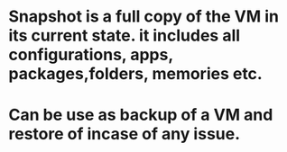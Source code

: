 # Snapshot is a full copy of the VM in its current state. it includes all configurations, apps, packages,folders, memories etc. #
# Can be use as backup of a VM and restore of incase of any issue. #
